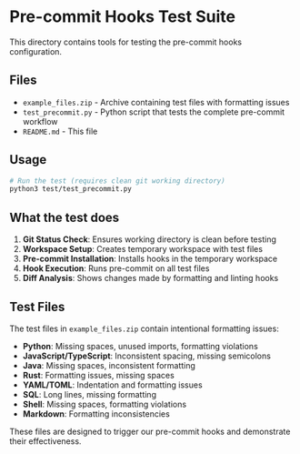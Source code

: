 # Pre-commit Hooks Test Suite

This directory contains tools for testing the pre-commit hooks configuration.

## Files

- `example_files.zip` - Archive containing test files with formatting issues
- `test_precommit.py` - Python script that tests the complete pre-commit workflow
- `README.md` - This file

## Usage

```bash
# Run the test (requires clean git working directory)
python3 test/test_precommit.py
```

## What the test does

1. **Git Status Check**: Ensures working directory is clean before testing
2. **Workspace Setup**: Creates temporary workspace with test files
3. **Pre-commit Installation**: Installs hooks in the temporary workspace
4. **Hook Execution**: Runs pre-commit on all test files
5. **Diff Analysis**: Shows changes made by formatting and linting hooks

## Test Files

The test files in `example_files.zip` contain intentional formatting issues:

- **Python**: Missing spaces, unused imports, formatting violations
- **JavaScript/TypeScript**: Inconsistent spacing, missing semicolons
- **Java**: Missing spaces, inconsistent formatting
- **Rust**: Formatting issues, missing spaces
- **YAML/TOML**: Indentation and formatting issues
- **SQL**: Long lines, missing formatting
- **Shell**: Missing spaces, formatting violations
- **Markdown**: Formatting inconsistencies

These files are designed to trigger our pre-commit hooks and demonstrate their effectiveness.
